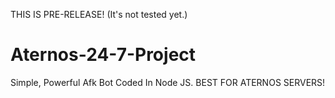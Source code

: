 THIS IS PRE-RELEASE!  (It's not tested yet.)


# Aternos-24-7-Project
Simple, Powerful Afk Bot Coded In Node JS. BEST FOR ATERNOS SERVERS!
